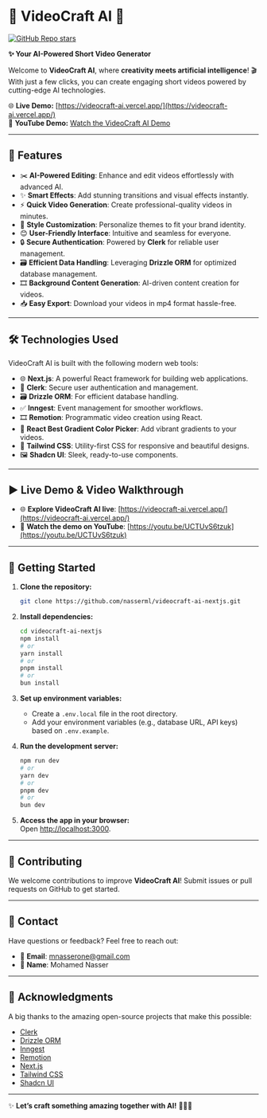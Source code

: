 # 🎥 VideoCraft AI 🤖  

[![GitHub Repo stars](https://img.shields.io/github/stars/nasserml/videocraft-ai-nextjs?style=social)](https://github.com/nasserml/videocraft-ai-nextjs/stargazers)  

**✨ Your AI-Powered Short Video Generator**  

Welcome to **VideoCraft AI**, where **creativity meets artificial intelligence**! 🎬 With just a few clicks, you can create engaging short videos powered by cutting-edge AI technologies.  

🌐 **Live Demo:** [https://videocraft-ai.vercel.app/](https://videocraft-ai.vercel.app/)  
🎥 **YouTube Demo:** [Watch the VideoCraft AI Demo](https://youtu.be/UCTUvS6tzuk)  

---

## 🚀 **Features**  
- ✂️ **AI-Powered Editing**: Enhance and edit videos effortlessly with advanced AI.  
- ✨ **Smart Effects**: Add stunning transitions and visual effects instantly.  
- ⚡ **Quick Video Generation**: Create professional-quality videos in minutes.  
- 🎨 **Style Customization**: Personalize themes to fit your brand identity.  
- 😊 **User-Friendly Interface**: Intuitive and seamless for everyone.  
- 🔒 **Secure Authentication**: Powered by **Clerk** for reliable user management.  
- 🗃️ **Efficient Data Handling**: Leveraging **Drizzle ORM** for optimized database management.  
- 🎞️ **Background Content Generation**: AI-driven content creation for videos.  
- 📥 **Easy Export**: Download your videos in mp4 format hassle-free.  

---

## 🛠️ **Technologies Used**  
VideoCraft AI is built with the following modern web tools:  
- 🌐 **Next.js**: A powerful React framework for building web applications.  
- 🔐 **Clerk**: Secure user authentication and management.  
- 🗃️ **Drizzle ORM**: For efficient database handling.  
- ✅ **Inngest**: Event management for smoother workflows.  
- 🎞️ **Remotion**: Programmatic video creation using React.  
- 🌈 **React Best Gradient Color Picker**: Add vibrant gradients to your videos.  
- 🎨 **Tailwind CSS**: Utility-first CSS for responsive and beautiful designs.  
- 🖼️ **Shadcn UI**: Sleek, ready-to-use components.  

---

## ▶️ **Live Demo & Video Walkthrough**  
- 🌐 **Explore VideoCraft AI live**: [https://videocraft-ai.vercel.app/](https://videocraft-ai.vercel.app/)  
- 🎥 **Watch the demo on YouTube**: [https://youtu.be/UCTUvS6tzuk](https://youtu.be/UCTUvS6tzuk)  

---

## 🚀 **Getting Started**  

1. **Clone the repository:**  
    ```bash
    git clone https://github.com/nasserml/videocraft-ai-nextjs.git
    ```  

2. **Install dependencies:**  
    ```bash
    cd videocraft-ai-nextjs
    npm install
    # or
    yarn install
    # or
    pnpm install
    # or
    bun install
    ```  

3. **Set up environment variables:**  
    - Create a `.env.local` file in the root directory.  
    - Add your environment variables (e.g., database URL, API keys) based on `.env.example`.  

4. **Run the development server:**  
    ```bash
    npm run dev
    # or
    yarn dev
    # or
    pnpm dev
    # or
    bun dev
    ```  

5. **Access the app in your browser:**  
    Open [http://localhost:3000](http://localhost:3000).  

---

## 🤝 **Contributing**  
We welcome contributions to improve **VideoCraft AI**! Submit issues or pull requests on GitHub to get started.  

---

## 📧 **Contact**  
Have questions or feedback? Feel free to reach out:  
- 📧 **Email**: [mnasserone@gmail.com](mailto:mnasserone@gmail.com)  
- 👤 **Name**: Mohamed Nasser  

---

## 🙏 **Acknowledgments**  
A big thanks to the amazing open-source projects that make this possible:  
- [Clerk](https://clerk.com/)  
- [Drizzle ORM](https://orm.drizzle.team/)  
- [Inngest](https://www.inngest.com/)  
- [Remotion](https://www.remotion.dev/)  
- [Next.js](https://nextjs.org/)  
- [Tailwind CSS](https://tailwindcss.com/)  
- [Shadcn UI](https://ui.shadcn.com/)  

---

✨ **Let’s craft something amazing together with AI!** 🌟🎥🤖  
